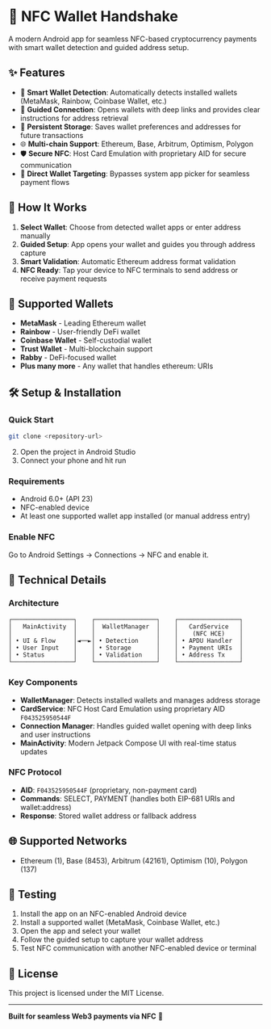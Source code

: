 # 🔗 NFC Wallet Handshake

A modern Android app for seamless NFC-based cryptocurrency payments with smart wallet detection and guided address setup.

## ✨ Features

- 📱 **Smart Wallet Detection**: Automatically detects installed wallets (MetaMask, Rainbow, Coinbase Wallet, etc.)
- 🎯 **Guided Connection**: Opens wallets with deep links and provides clear instructions for address retrieval
- 💾 **Persistent Storage**: Saves wallet preferences and addresses for future transactions
- 🌐 **Multi-chain Support**: Ethereum, Base, Arbitrum, Optimism, Polygon
- 🛡️ **Secure NFC**: Host Card Emulation with proprietary AID for secure communication
- 🚀 **Direct Wallet Targeting**: Bypasses system app picker for seamless payment flows

## 🚀 How It Works

1. **Select Wallet**: Choose from detected wallet apps or enter address manually
2. **Guided Setup**: App opens your wallet and guides you through address capture
3. **Smart Validation**: Automatic Ethereum address format validation
4. **NFC Ready**: Tap your device to NFC terminals to send address or receive payment requests

## 📱 Supported Wallets

- **MetaMask** - Leading Ethereum wallet
- **Rainbow** - User-friendly DeFi wallet  
- **Coinbase Wallet** - Self-custodial wallet
- **Trust Wallet** - Multi-blockchain support
- **Rabby** - DeFi-focused wallet
- **Plus many more** - Any wallet that handles ethereum: URIs

## 🛠️ Setup & Installation

### Quick Start

```bash
git clone <repository-url>
```

2. Open the project in Android Studio
3. Connect your phone and hit run



### Requirements

- Android 6.0+ (API 23)
- NFC-enabled device
- At least one supported wallet app installed (or manual address entry)

### Enable NFC

Go to Android Settings → Connections → NFC and enable it.

## 🔧 Technical Details

### Architecture

```
┌─────────────────┐    ┌─────────────────┐    ┌─────────────────┐
│   MainActivity  │    │  WalletManager  │    │   CardService   │
│                 │    │                 │    │    (NFC HCE)    │
│ • UI & Flow     │◄──►│ • Detection     │    │ • APDU Handler  │
│ • User Input    │    │ • Storage       │    │ • Payment URIs  │
│ • Status        │    │ • Validation    │    │ • Address Tx    │
└─────────────────┘    └─────────────────┘    └─────────────────┘
```

### Key Components

- **WalletManager**: Detects installed wallets and manages address storage
- **CardService**: NFC Host Card Emulation using proprietary AID `F043525950544F`
- **Connection Manager**: Handles guided wallet opening with deep links and user instructions
- **MainActivity**: Modern Jetpack Compose UI with real-time status updates

### NFC Protocol

- **AID**: `F043525950544F` (proprietary, non-payment card)
- **Commands**: SELECT, PAYMENT (handles both EIP-681 URIs and wallet:address)
- **Response**: Stored wallet address or fallback address

## 🌐 Supported Networks

- Ethereum (1), Base (8453), Arbitrum (42161), Optimism (10), Polygon (137)

## 🧪 Testing

1. Install the app on an NFC-enabled Android device
2. Install a supported wallet (MetaMask, Coinbase Wallet, etc.)
3. Open the app and select your wallet
4. Follow the guided setup to capture your wallet address
5. Test NFC communication with another NFC-enabled device or terminal

## 📄 License

This project is licensed under the MIT License.

---

**Built for seamless Web3 payments via NFC** 🚀 